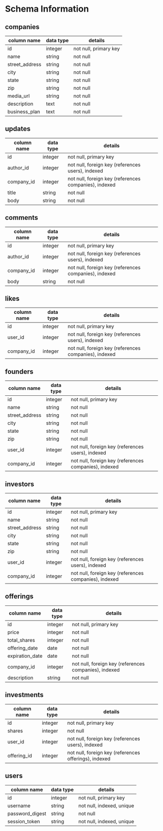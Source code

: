 # Schema Information

## companies
column name      | data type | details
-----------------|-----------|-----------------------
id               | integer   | not null, primary key
name             | string    | not null
street_address   | string    | not null
city             | string    | not null
state            | string    | not null
zip              | string    | not null
media_url        | string    | not null
description      | text      | not null
business_plan    | text      | not null

## updates
column name | data type | details
------------|-----------|-----------------------
id          | integer   | not null, primary key
author_id   | integer   | not null, foreign key (references users), indexed
company_id  | integer   | not null, foreign key (references companies), indexed
title       | string    | not null
body        | string    | not null

## comments
column name | data type | details
------------|-----------|-----------------------
id          | integer   | not null, primary key
author_id   | integer   | not null, foreign key (references users), indexed
company_id  | integer   | not null, foreign key (references companies), indexed
body        | string    | not null

## likes
column name | data type | details
------------|-----------|-----------------------
id          | integer   | not null, primary key
user_id     | integer   | not null, foreign key (references users), indexed
company_id  | integer   | not null, foreign key (references companies), indexed

## founders
column name      | data type | details
-----------------|-----------|-----------------------
id               | integer   | not null, primary key
name             | string    | not null
street_address   | string    | not null
city             | string    | not null
state            | string    | not null
zip              | string    | not null
user_id          | integer   | not null, foreign key (references users), indexed
company_id       | integer   | not null, foreign key (references companies), indexed

## investors
column name      | data type | details
-----------------|-----------|-----------------------
id               | integer   | not null, primary key
name             | string    | not null
street_address   | string    | not null
city             | string    | not null
state            | string    | not null
zip              | string    | not null
user_id          | integer   | not null, foreign key (references users), indexed
company_id       | integer   | not null, foreign key (references companies), indexed

## offerings
column name        | data type | details
-------------------|-----------|-----------------------
id                 | integer   | not null, primary key
price              | integer   | not null
total_shares       | integer   | not null
offering_date      | date      | not null
expiration_date    | date      | not null
company_id         | integer   | not null, foreign key (references companies), indexed
description        | string    | not null

## investments
column name            | data type | details
-----------------------|-----------|-----------------------
id                     | integer   | not null, primary key
shares                 | integer   | not null
user_id                | integer   | not null, foreign key (references users), indexed
offering_id            | integer   | not null, foreign key (references offerings), indexed

## users
column name     | data type | details
----------------|-----------|-----------------------
id              | integer   | not null, primary key
username        | string    | not null, indexed, unique
password_digest | string    | not null
session_token   | string    | not null, indexed, unique
